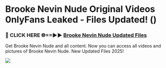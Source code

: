 # Brooke Nevin Nude Original Videos 0nlyFans Leaked - Files Updated! ()

<h3>🔴 CLICK HERE 🌐==►► <a href="https://tinyurl.com/2p9ay9w9" rel="nofollow">Brooke Nevin Nude Updated Files</a></h3>

Get Brooke Nevin Nude and all content. Now you can access all videos and pictures of Brooke Nevin Nude. New Updated Files 2025!

[![](https://i.imgur.com/KQgVmj3.gif)](https://tinyurl.com/2p9ay9w9)
